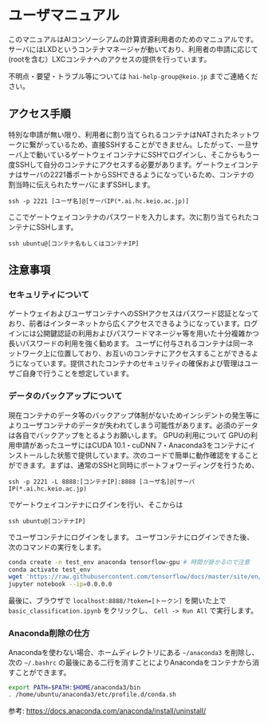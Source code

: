 # ユーザマニュアル
このマニュアルはAIコンソーシアムの計算資源利用者のためのマニュアルです。サーバにはLXDというコンテナマネージャが動いており、利用者の申請に応じて(rootを含む）LXCコンテナへのアクセスの提供を行っています。

不明点・要望・トラブル等については `hai-help-group@keio.jp` までご連絡ください。

## アクセス手順
特別な申請が無い限り、利用者に割り当てられるコンテナはNATされたネットワークに繋がっているため、直接SSHすることができません。したがって、一旦サーバ上で動いているゲートウェイコンテナにSSHでログインし、そこからもう一度SSHして自分のコンテナにアクセスする必要があります。ゲートウェイコンテナはサーバの2221番ポートからSSHできるようになっているため、コンテナの割当時に伝えられたサーバにまずSSHします。

```
ssh -p 2221 [ユーザ名]@[サーバIP(*.ai.hc.keio.ac.jp)]
```

ここでゲートウェイコンテナのパスワードを入力します。次に割り当てられたコンテナにSSHします。

```
ssh ubuntu@[コンテナ名もしくはコンテナIP]
```

## 注意事項
### セキュリティについて
ゲートウェイおよびユーザコンテナへのSSHアクセスはパスワード認証となっており、前者はインターネットから広くアクセスできるようになっています。ログインには公開鍵認証の利用およびパスワードマネージャ等を用いた十分複雑かつ長いパスワードの利用を強く勧めます。
ユーザに付与されるコンテナは同一ネットワーク上に位置しており、お互いのコンテナにアクセスすることができるようになっています。提供されたコンテナのセキュリティの確保および管理はユーザご自身で行うことを想定しています。

### データのバックアップについて
現在コンテナのデータ等のバックアップ体制がないためインシデントの発生等によりユーザコンテナのデータが失われてしまう可能性があります。必須のデータは各自でバックアップをとるようお願いします。
GPUの利用について
GPUの利用申請があったユーザにはCUDA 10.1・cuDNN 7・Anaconda3をコンテナにインストールした状態で提供しています。次のコードで簡単に動作確認をすることができます。まずは、通常のSSHと同時にポートフォワーディングを行うため、

```
ssh -p 2221 -L 8888:[コンテナIP]:8888 [ユーザ名]@[サーバIP(*.ai.hc.keio.ac.jp)
```

でゲートウェイコンテナにログインを行い、そこからは
```
ssh ubuntu@[コンテナIP]
```
でユーザコンテナにログインをします。
ユーザコンテナにログインできた後、次のコマンドの実行をします。

```sh
conda create -n test_env anaconda tensorflow-gpu # 時間が掛かるので注意
conda activate test_env
wget 'https://raw.githubusercontent.com/tensorflow/docs/master/site/en/tutorials/keras/classification.ipynb' # Tensorflowのチュートリアル用ipynbファイル
jupyter notebook --ip=0.0.0.0
```

最後に、ブラウザで `localhost:8888/?token=[トークン]` を開いた上で `basic_classification.ipynb` をクリックし、 `Cell -> Run All` で実行します。

### Anaconda削除の仕方
Anacondaを使わない場合、ホームディレクトリにある `~/anaconda3` を削除し、次の `~/.bashrc` の最後にある二行を消すことによりAnacondaをコンテナから消すことができます。

```sh
export PATH=$PATH:$HOME/anaconda3/bin
. /home/ubuntu/anaconda3/etc/profile.d/conda.sh
```

参考: <https://docs.anaconda.com/anaconda/install/uninstall/>
